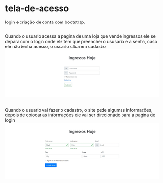# tela-de-acesso
 login e criação de conta com bootstrap.

## 
Quando o usuario acessa a pagina de uma loja que vende ingressos ele se depara com o login onde ele tem que preencher o ususario e a senha, caso ele não tenha acesso, o usuario clica em cadastro
 ![..](login.jpg)
##
Quando o usuario vai fazer o cadastro, o site pede algumas informações, depois de colocar as informações ele vai ser direcionado para a pagina de login
 ![..](cadastro.jpg)